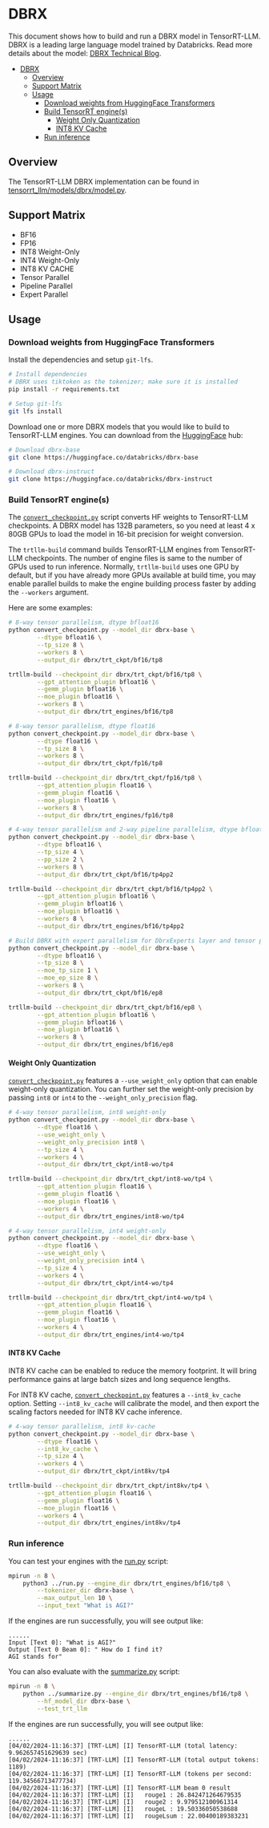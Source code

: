 # DBRX

This document shows how to build and run a DBRX model in TensorRT-LLM. DBRX is a leading large language model trained by Databricks. Read more details about the model: [DBRX Technical Blog](https://www.databricks.com/blog/introducing-dbrx-new-state-art-open-llm).

- [DBRX](#dbrx)
  - [Overview](#overview)
  - [Support Matrix](#support-matrix)
  - [Usage](#usage)
    - [Download weights from HuggingFace Transformers](#download-weights-from-huggingface-transformers)
    - [Build TensorRT engine(s)](#build-tensorrt-engines)
      - [Weight Only Quantization](#weight-only-quantization)
      - [INT8 KV Cache](#int8-kv-cache)
    - [Run inference](#run-inference)

## Overview

The TensorRT-LLM DBRX implementation can be found in [tensorrt_llm/models/dbrx/model.py](../../../../tensorrt_llm/models/dbrx/model.py).

## Support Matrix
  * BF16
  * FP16
  * INT8 Weight-Only
  * INT4 Weight-Only
  * INT8 KV CACHE
  * Tensor Parallel
  * Pipeline Parallel
  * Expert Parallel

## Usage

### Download weights from HuggingFace Transformers

Install the dependencies and setup `git-lfs`.

```bash
# Install dependencies
# DBRX uses tiktoken as the tokenizer; make sure it is installed
pip install -r requirements.txt

# Setup git-lfs
git lfs install
```

Download one or more DBRX models that you would like to build to TensorRT-LLM engines. You can download from the [HuggingFace](https://huggingface.co) hub:

```bash
# Download dbrx-base
git clone https://huggingface.co/databricks/dbrx-base

# Download dbrx-instruct
git clone https://huggingface.co/databricks/dbrx-instruct
```

### Build TensorRT engine(s)

The [`convert_checkpoint.py`](./convert_checkpoint.py) script converts HF weights to TensorRT-LLM checkpoints. A DBRX model has 132B parameters, so you need at least 4 x 80GB GPUs to load the model in 16-bit precision for weight conversion.

The `trtllm-build` command builds TensorRT-LLM engines from TensorRT-LLM checkpoints. The number of engine files is same to the number of GPUs used to run inference. Normally, `trtllm-build` uses one GPU by default, but if you have already more GPUs available at build time, you may enable parallel builds to make the engine building process faster by adding the `--workers` argument.

Here are some examples:

```bash
# 8-way tensor parallelism, dtype bfloat16
python convert_checkpoint.py --model_dir dbrx-base \
        --dtype bfloat16 \
        --tp_size 8 \
        --workers 8 \
        --output_dir dbrx/trt_ckpt/bf16/tp8

trtllm-build --checkpoint_dir dbrx/trt_ckpt/bf16/tp8 \
        --gpt_attention_plugin bfloat16 \
        --gemm_plugin bfloat16 \
        --moe_plugin bfloat16 \
        --workers 8 \
        --output_dir dbrx/trt_engines/bf16/tp8
```

```bash
# 8-way tensor parallelism, dtype float16
python convert_checkpoint.py --model_dir dbrx-base \
        --dtype float16 \
        --tp_size 8 \
        --workers 8 \
        --output_dir dbrx/trt_ckpt/fp16/tp8

trtllm-build --checkpoint_dir dbrx/trt_ckpt/fp16/tp8 \
        --gpt_attention_plugin float16 \
        --gemm_plugin float16 \
        --moe_plugin float16 \
        --workers 8 \
        --output_dir dbrx/trt_engines/fp16/tp8
```

```bash
# 4-way tensor parallelism and 2-way pipeline parallelism, dtype bfloat16
python convert_checkpoint.py --model_dir dbrx-base \
        --dtype bfloat16 \
        --tp_size 4 \
        --pp_size 2 \
        --workers 8 \
        --output_dir dbrx/trt_ckpt/bf16/tp4pp2

trtllm-build --checkpoint_dir dbrx/trt_ckpt/bf16/tp4pp2 \
        --gpt_attention_plugin bfloat16 \
        --gemm_plugin bfloat16 \
        --moe_plugin bfloat16 \
        --workers 8 \
        --output_dir dbrx/trt_engines/bf16/tp4pp2
```


```bash
# Build DBRX with expert parallelism for DbrxExperts layer and tensor parallelism for rest
python convert_checkpoint.py --model_dir dbrx-base \
        --dtype bfloat16 \
        --tp_size 8 \
        --moe_tp_size 1 \
        --moe_ep_size 8 \
        --workers 8 \
        --output_dir dbrx/trt_ckpt/bf16/ep8

trtllm-build --checkpoint_dir dbrx/trt_ckpt/bf16/ep8 \
        --gpt_attention_plugin bfloat16 \
        --gemm_plugin bfloat16 \
        --moe_plugin bfloat16 \
        --workers 8 \
        --output_dir dbrx/trt_engines/bf16/ep8
```

#### Weight Only Quantization

[`convert_checkpoint.py`](./convert_checkpoint.py) features a `--use_weight_only` option that can enable weight-only quantization. You can further set the weight-only precision by passing `int8` or `int4` to the `--weight_only_precision` flag.

```bash
# 4-way tensor parallelism, int8 weight-only
python convert_checkpoint.py --model_dir dbrx-base \
        --dtype float16 \
        --use_weight_only \
        --weight_only_precision int8 \
        --tp_size 4 \
        --workers 4 \
        --output_dir dbrx/trt_ckpt/int8-wo/tp4

trtllm-build --checkpoint_dir dbrx/trt_ckpt/int8-wo/tp4 \
        --gpt_attention_plugin float16 \
        --gemm_plugin float16 \
        --moe_plugin float16 \
        --workers 4 \
        --output_dir dbrx/trt_engines/int8-wo/tp4
```

```bash
# 4-way tensor parallelism, int4 weight-only
python convert_checkpoint.py --model_dir dbrx-base \
        --dtype float16 \
        --use_weight_only \
        --weight_only_precision int4 \
        --tp_size 4 \
        --workers 4 \
        --output_dir dbrx/trt_ckpt/int4-wo/tp4

trtllm-build --checkpoint_dir dbrx/trt_ckpt/int4-wo/tp4 \
        --gpt_attention_plugin float16 \
        --gemm_plugin float16 \
        --moe_plugin float16 \
        --workers 4 \
        --output_dir dbrx/trt_engines/int4-wo/tp4
```

#### INT8 KV Cache
INT8 KV cache can be enabled to reduce the memory footprint. It will bring performance gains at large batch sizes and long sequence lengths.

For INT8 KV cache, [`convert_checkpoint.py`](./convert_checkpoint.py) features a `--int8_kv_cache` option. Setting `--int8_kv_cache` will calibrate the model, and then export the scaling factors needed for INT8 KV cache inference.

```bash
# 4-way tensor parallelism, int8 kv-cache
python convert_checkpoint.py --model_dir dbrx-base \
        --dtype float16 \
        --int8_kv_cache \
        --tp_size 4 \
        --workers 4 \
        --output_dir dbrx/trt_ckpt/int8kv/tp4

trtllm-build --checkpoint_dir dbrx/trt_ckpt/int8kv/tp4 \
        --gpt_attention_plugin float16 \
        --gemm_plugin float16 \
        --moe_plugin float16 \
        --workers 4 \
        --output_dir dbrx/trt_engines/int8kv/tp4
```

### Run inference

You can test your engines with the [run.py](../../../run.py) script:

```bash
mpirun -n 8 \
    python3 ../run.py --engine_dir dbrx/trt_engines/bf16/tp8 \
        --tokenizer_dir dbrx-base \
        --max_output_len 10 \
        --input_text "What is AGI?"
```

If the engines are run successfully, you will see output like:
```
......
Input [Text 0]: "What is AGI?"
Output [Text 0 Beam 0]: " How do I find it?
AGI stands for"
```


You can also evaluate with the [summarize.py](../../../summarize.py) script:
```bash
mpirun -n 8 \
    python ../summarize.py --engine_dir dbrx/trt_engines/bf16/tp8 \
        --hf_model_dir dbrx-base \
        --test_trt_llm
```

If the engines are run successfully, you will see output like:
```
......
[04/02/2024-11:16:37] [TRT-LLM] [I] TensorRT-LLM (total latency: 9.962657451629639 sec)
[04/02/2024-11:16:37] [TRT-LLM] [I] TensorRT-LLM (total output tokens: 1189)
[04/02/2024-11:16:37] [TRT-LLM] [I] TensorRT-LLM (tokens per second: 119.34566713477734)
[04/02/2024-11:16:37] [TRT-LLM] [I] TensorRT-LLM beam 0 result
[04/02/2024-11:16:37] [TRT-LLM] [I]   rouge1 : 26.842471264679535
[04/02/2024-11:16:37] [TRT-LLM] [I]   rouge2 : 9.979512100961314
[04/02/2024-11:16:37] [TRT-LLM] [I]   rougeL : 19.50336050538688
[04/02/2024-11:16:37] [TRT-LLM] [I]   rougeLsum : 22.00400189383231
```
